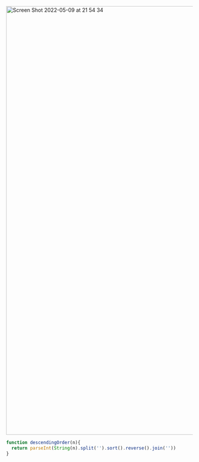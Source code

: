 <img width="1155" alt="Screen Shot 2022-05-09 at 21 54 34" src="https://user-images.githubusercontent.com/37787994/167545244-f4d1ca62-a6f6-46cc-8455-7af32cc920e9.png">



```js
function descendingOrder(n){
  return parseInt(String(n).split('').sort().reverse().join(''))
}
```
